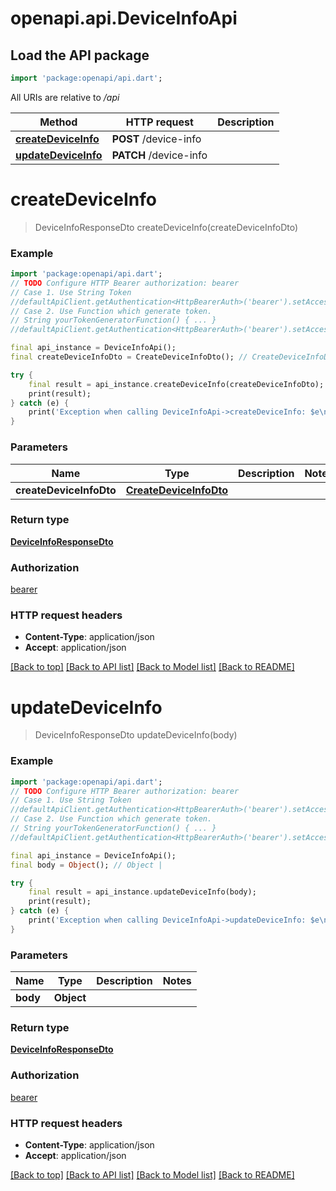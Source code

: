 # openapi.api.DeviceInfoApi

## Load the API package
```dart
import 'package:openapi/api.dart';
```

All URIs are relative to */api*

Method | HTTP request | Description
------------- | ------------- | -------------
[**createDeviceInfo**](DeviceInfoApi.md#createdeviceinfo) | **POST** /device-info | 
[**updateDeviceInfo**](DeviceInfoApi.md#updatedeviceinfo) | **PATCH** /device-info | 


# **createDeviceInfo**
> DeviceInfoResponseDto createDeviceInfo(createDeviceInfoDto)



### Example
```dart
import 'package:openapi/api.dart';
// TODO Configure HTTP Bearer authorization: bearer
// Case 1. Use String Token
//defaultApiClient.getAuthentication<HttpBearerAuth>('bearer').setAccessToken('YOUR_ACCESS_TOKEN');
// Case 2. Use Function which generate token.
// String yourTokenGeneratorFunction() { ... }
//defaultApiClient.getAuthentication<HttpBearerAuth>('bearer').setAccessToken(yourTokenGeneratorFunction);

final api_instance = DeviceInfoApi();
final createDeviceInfoDto = CreateDeviceInfoDto(); // CreateDeviceInfoDto | 

try {
    final result = api_instance.createDeviceInfo(createDeviceInfoDto);
    print(result);
} catch (e) {
    print('Exception when calling DeviceInfoApi->createDeviceInfo: $e\n');
}
```

### Parameters

Name | Type | Description  | Notes
------------- | ------------- | ------------- | -------------
 **createDeviceInfoDto** | [**CreateDeviceInfoDto**](CreateDeviceInfoDto.md)|  | 

### Return type

[**DeviceInfoResponseDto**](DeviceInfoResponseDto.md)

### Authorization

[bearer](../README.md#bearer)

### HTTP request headers

 - **Content-Type**: application/json
 - **Accept**: application/json

[[Back to top]](#) [[Back to API list]](../README.md#documentation-for-api-endpoints) [[Back to Model list]](../README.md#documentation-for-models) [[Back to README]](../README.md)

# **updateDeviceInfo**
> DeviceInfoResponseDto updateDeviceInfo(body)



### Example
```dart
import 'package:openapi/api.dart';
// TODO Configure HTTP Bearer authorization: bearer
// Case 1. Use String Token
//defaultApiClient.getAuthentication<HttpBearerAuth>('bearer').setAccessToken('YOUR_ACCESS_TOKEN');
// Case 2. Use Function which generate token.
// String yourTokenGeneratorFunction() { ... }
//defaultApiClient.getAuthentication<HttpBearerAuth>('bearer').setAccessToken(yourTokenGeneratorFunction);

final api_instance = DeviceInfoApi();
final body = Object(); // Object | 

try {
    final result = api_instance.updateDeviceInfo(body);
    print(result);
} catch (e) {
    print('Exception when calling DeviceInfoApi->updateDeviceInfo: $e\n');
}
```

### Parameters

Name | Type | Description  | Notes
------------- | ------------- | ------------- | -------------
 **body** | **Object**|  | 

### Return type

[**DeviceInfoResponseDto**](DeviceInfoResponseDto.md)

### Authorization

[bearer](../README.md#bearer)

### HTTP request headers

 - **Content-Type**: application/json
 - **Accept**: application/json

[[Back to top]](#) [[Back to API list]](../README.md#documentation-for-api-endpoints) [[Back to Model list]](../README.md#documentation-for-models) [[Back to README]](../README.md)

